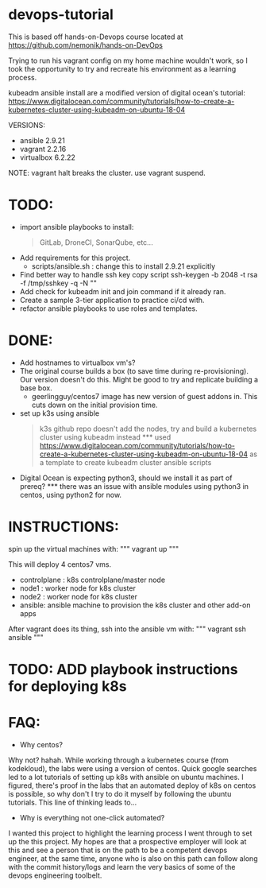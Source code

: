 # devops-tutorial

This is based off hands-on-Devops course located at
https://github.com/nemonik/hands-on-DevOps

Trying to run his vagrant config on my home machine wouldn't work,
so I took the opportunity to try and recreate his environment
as a learning process.

kubeadm ansible install are a modified version of digital ocean's tutorial:
https://www.digitalocean.com/community/tutorials/how-to-create-a-kubernetes-cluster-using-kubeadm-on-ubuntu-18-04

VERSIONS:
- ansible 2.9.21
- vagrant 2.2.16
- virtualbox 6.2.22

NOTE:
vagrant halt breaks the cluster. use vagrant suspend.

# TODO:
- import ansible playbooks to install:
    > GitLab, DroneCI, SonarQube, etc...
- Add requirements for this project.
    - scripts/ansible.sh : change this to install 2.9.21 explicitly
- Find better way to handle ssh key copy script
    ssh-keygen -b 2048 -t rsa -f /tmp/sshkey -q -N ""
- Add check for kubeadm init and join command if it already ran.
- Create a sample 3-tier application to practice ci/cd with.
- refactor ansible playbooks to use roles and templates.

# DONE: 
- Add hostnames to virtualbox vm's?
- The original course builds a box (to save time during re-provisioning).
  Our version doesn't do this. Might be good to try and replicate building a
  base box.
    - geerlingguy/centos7 image has new version of guest addons in.
      This cuts down on the initial provision time.
- set up k3s using ansible
    > k3s github repo doesn't add the nodes,
      try and build a kubernetes cluster using kubeadm instead
    *** used https://www.digitalocean.com/community/tutorials/how-to-create-a-kubernetes-cluster-using-kubeadm-on-ubuntu-18-04
    as a template to create kubeadm cluster ansible scripts
- Digital Ocean is expecting python3, should we install it as part of prereq?
    *** there was an issue with ansible modules using python3 in centos, using python2 for now.


# INSTRUCTIONS:
spin up the virtual machines with:
"""
vagrant up
"""

This will deploy 4 centos7 vms.
- controlplane : k8s controlplane/master node
- node1 : worker node for k8s cluster
- node2 : worker node for k8s cluster
- ansible: ansible machine to provision the k8s cluster and other add-on apps

After vagrant does its thing, ssh into the ansible vm with:
"""
vagrant ssh ansible
"""

# TODO: ADD playbook instructions for deploying k8s


# FAQ:
- Why centos?

Why not? hahah. While working through a kubernetes course (from kodekloud), the labs were
using a version of centos. Quick google searches led to a lot tutorials of setting up k8s
with ansible on ubuntu machines. I figured, there's proof in the labs that an automated
deploy of k8s on centos is possible, so why don't I try to do it myself by following the
ubuntu tutorials. This line of thinking leads to...

- Why is everything not one-click automated?

I wanted this project to highlight the learning process I went through to set up the this
project. My hopes are that a prospective employer will look at this and see a person that is
on the path to be a competent devops engineer, at the same time, anyone who is also on this
path can follow along with the commit history/logs and learn the very basics of some of the devops engineering toolbelt.